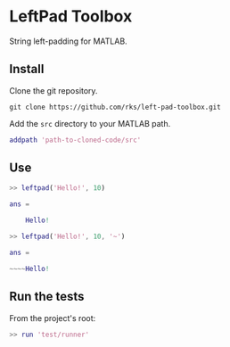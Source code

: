 # LeftPad Toolbox

String left-padding for MATLAB.

## Install

Clone the git repository.

```
git clone https://github.com/rks/left-pad-toolbox.git
```

Add the `src` directory to your MATLAB path.

```matlab
addpath 'path-to-cloned-code/src'
```

## Use

```matlab
>> leftpad('Hello!', 10)

ans =

    Hello!

>> leftpad('Hello!', 10, '~')

ans =

~~~~Hello!
```

## Run the tests

From the project's root:

```matlab
>> run 'test/runner'
```
